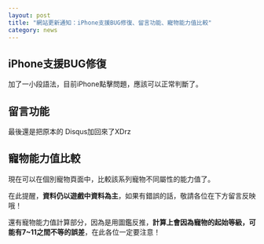 ```yaml
---
layout: post
title: "網站更新通知：iPhone支援BUG修復、留言功能、寵物能力值比較"
category: news
---
```


## iPhone支援BUG修復

加了一小段語法，目前iPhone點擊問題，應該可以正常判斷了。

## 留言功能

最後還是把原本的 Disqus加回來了XDrz

## 寵物能力值比較

現在可以在個別寵物頁面中，比較該系列寵物不同屬性的能力值了。

在此提醒，**資料仍以遊戲中資料為主**，如果有錯誤的話，敬請各位在下方留言反映哦！

還有寵物能力值計算部分，因為是用圖鑑反推，**計算上會因為寵物的起始等級，可能有7~11之間不等的誤差**，在此各位一定要注意！
